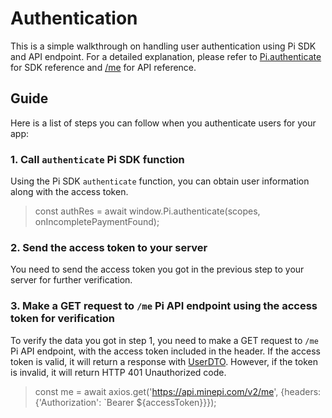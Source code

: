 # Authentication

This is a simple walkthrough on handling user authentication using Pi SDK and API endpoint. For a detailed explanation, please refer to [Pi.authenticate](./SDK_reference.md#authentication) for SDK reference and [/me](./platform_API.md#authentication) for API reference.
## Guide

Here is a list of steps you can follow when you authenticate users for your app:
### 1. Call `authenticate` Pi SDK function

Using the Pi SDK `authenticate` function, you can obtain user information along with the access token.
> const authRes = await window.Pi.authenticate(scopes, onIncompletePaymentFound);

### 2. Send the access token to your server
You need to send the access token you got in the previous step to your server for further verification.

### 3. Make a GET request to `/me` Pi API endpoint using the access token for verification
To verify the data you got in step 1, you need to make a GET request to `/me` Pi API endpoint, with the access token included in the header. If the access token is valid, it will return a response with [UserDTO](./platform_API#UserDTO). However, if the token is invalid, it will return HTTP 401 Unauthorized code.
> const me = await axios.get('https://api.minepi.com/v2/me', {headers: {'Authorization': `Bearer ${accessToken}}});
